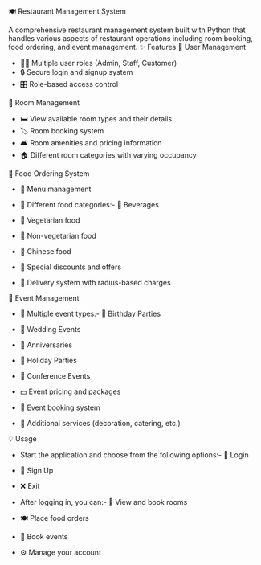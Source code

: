 🍽️ Restaurant Management System

A comprehensive restaurant management system built with Python that handles various aspects of restaurant operations including room booking, food ordering, and event management.
✨ Features
👥 User Management
- 🧑‍💻 Multiple user roles (Admin, Staff, Customer)
- 🔒 Secure login and signup system
- 🎛️ Role-based access control

🏨 Room Management
- 🛏️ View available room types and their details
- 🏷️ Room booking system
- 🛋️ Room amenities and pricing information
- 🏠 Different room categories with varying occupancy

🍔 Food Ordering System
- 📜 Menu management
- 🥤 Different food categories:- 🍹 Beverages
- 🥗 Vegetarian food
- 🍗 Non-vegetarian food
- 🍜 Chinese food

- 🎉 Special discounts and offers
- 🚚 Delivery system with radius-based charges

🎉 Event Management
- 🎈 Multiple event types:- 🎂 Birthday Parties
- 💍 Wedding Events
- 💞 Anniversaries
- 🌴 Holiday Parties
- 🏢 Conference Events

- 💵 Event pricing and packages
- 📅 Event booking system
- 🎨 Additional services (decoration, catering, etc.)

💡 Usage
- Start the application and choose from the following options:- 🔑 Login
- 📝 Sign Up
- ❌ Exit

- After logging in, you can:- 🏨 View and book rooms
- 🍽️ Place food orders
- 🎊 Book events
- ⚙️ Manage your account
